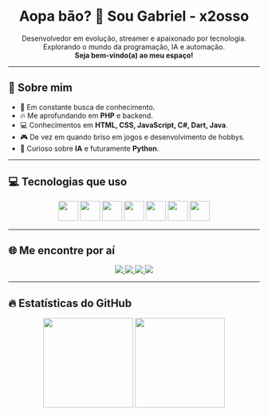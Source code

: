 
<h1 align="center">Aopa bão? 👋 Sou Gabriel - x2osso</h1>
<p align="center">
  Desenvolvedor em evolução, streamer e apaixonado por tecnologia.<br>
  Explorando o mundo da programação, IA e automação.<br>
  <b>Seja bem-vindo(a) ao meu espaço!</b>
</p>

---

## 🚀 Sobre mim
- 🧠 Em constante busca de conhecimento.
- 🔥 Me aprofundando em **PHP** e backend.
- 💻 Conhecimentos em **HTML, CSS, JavaScript, C#, Dart, Java**.
- 🎮 De vez em quando briso em jogos e desenvolvimento de hobbys.
- 🤖 Curioso sobre **IA** e futuramente **Python**.

---

## 💻 Tecnologias que uso
<p align="center">
  <img src="https://cdn.jsdelivr.net/gh/devicons/devicon/icons/php/php-original.svg" width="40px"/>
  <img src="https://cdn.jsdelivr.net/gh/devicons/devicon/icons/html5/html5-original.svg" width="40px"/>
  <img src="https://cdn.jsdelivr.net/gh/devicons/devicon/icons/css3/css3-original.svg" width="40px"/>
  <img src="https://cdn.jsdelivr.net/gh/devicons/devicon/icons/javascript/javascript-original.svg" width="40px"/>
  <img src="https://cdn.jsdelivr.net/gh/devicons/devicon/icons/java/java-original.svg" width="40px"/>
  <img src="https://cdn.jsdelivr.net/gh/devicons/devicon/icons/csharp/csharp-original.svg" width="40px"/>
  <img src="https://cdn.jsdelivr.net/gh/devicons/devicon/icons/dart/dart-original.svg" width="40px"/>
</p>

---

## 🌐 Me encontre por aí
<p align="center">
  <a href="http://x2osso.com.br" target="_blank">
    <img src="https://img.shields.io/badge/Website-111111?style=for-the-badge&logo=google-chrome&logoColor=white"/>
  </a>
  <a href="https://www.twitch.tv/x2osso" target="_blank">
    <img src="https://img.shields.io/badge/Twitch-9146FF?style=for-the-badge&logo=twitch&logoColor=white"/>
  </a>
  <a href="https://www.youtube.com/@x2osso" target="_blank">
    <img src="https://img.shields.io/badge/YouTube-FF0000?style=for-the-badge&logo=youtube&logoColor=white"/>
  </a>
  <a href="https://www.instagram.com/x2osso/" target="_blank">
    <img src="https://img.shields.io/badge/Instagram-E4405F?style=for-the-badge&logo=instagram&logoColor=white"/>
  </a>
</p>

---

## 🔥 Estatísticas do GitHub
<p align="center">
  <img height="180em" src="https://github-readme-stats.vercel.app/api?username=x2osso&show_icons=true&theme=tokyonight&count_private=true"/>
  <img height="180em" src="https://github-readme-stats.vercel.app/api/top-langs/?username=x2osso&layout=compact&theme=tokyonight"/>
</p>
